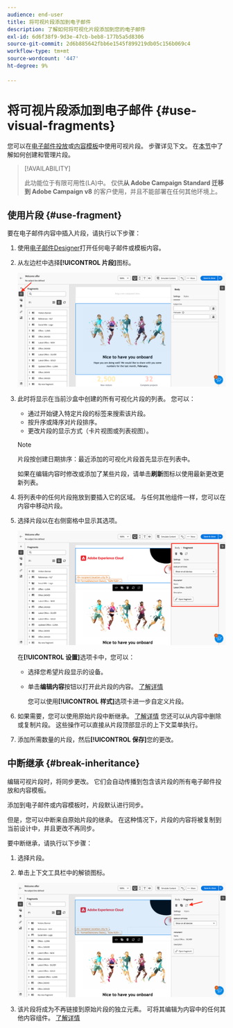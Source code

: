 ```yaml
---
audience: end-user
title: 将可视片段添加到电子邮件
description: 了解如何将可视化片段添加到您的电子邮件
exl-id: 6d6f38f9-9d3e-47cb-beb8-177b5a5d8306
source-git-commit: 2d6b885642fbb6e1545f899219db05c156b069c4
workflow-type: tm+mt
source-wordcount: '447'
ht-degree: 9%

---
```


# 将可视片段添加到电子邮件 {#use-visual-fragments}

您可以在[电子邮件投放](get-started-email-designer.md)或[内容模板](use-email-templates.md)中使用可视片段。 步骤详见下文。 在[本节](fragments.md)中了解如何创建和管理片段。

>[!AVAILABILITY]
>
>此功能位于有限可用性(LA)中。 仅供&#x200B;**从 Adobe Campaign Standard 迁移到 Adobe Campaign v8** 的客户使用，并且不能部署在任何其他环境上。

## 使用片段 {#use-fragment}

要在电子邮件内容中插入片段，请执行以下步骤：

1. 使用[电子邮件Designer](get-started-email-designer.md)打开任何电子邮件或模板内容。

1. 从左边栏中选择&#x200B;**[!UICONTROL 片段]**&#x200B;图标。

   ![](assets/fragments-in-designer.png)

1. 此时将显示在当前沙盒中创建的所有可视化片段的列表。 您可以：

   * 通过开始键入特定片段的标签来搜索该片段。
   * 按升序或降序对片段排序。
   * 更改片段的显示方式（卡片视图或列表视图）。

   >[!NOTE]
   >
   >片段按创建日期排序：最近添加的可视化片段首先显示在列表中。

   如果在编辑内容时修改或添加了某些片段，请单击&#x200B;**刷新**&#x200B;图标以使用最新更改更新列表。

1. 将列表中的任何片段拖放到要插入它的区域。 与任何其他组件一样，您可以在内容中移动片段。

1. 选择片段以在右侧窗格中显示其选项。

   ![](assets/fragment-right-pane.png)

   在&#x200B;**[!UICONTROL 设置]**&#x200B;选项卡中，您可以：

   * 选择您希望片段显示的设备。
   * 单击&#x200B;**编辑内容**&#x200B;按钮以打开此片段的内容。 [了解详情](../email/fragments.md#edit-fragments)

     您可以使用&#x200B;**[!UICONTROL 样式]**&#x200B;选项卡进一步自定义片段。

1. 如果需要，您可以使用原始片段中断继承。 [了解详情](#break-inheritance)
您还可以从内容中删除或复制片段。 这些操作可以直接从片段顶部显示的上下文菜单执行。

1. 添加所需数量的片段，然后&#x200B;**[!UICONTROL 保存]**&#x200B;您的更改。

## 中断继承 {#break-inheritance}

编辑可视片段时，将同步更改。 它们会自动传播到包含该片段的所有电子邮件投放和内容模板。

添加到电子邮件或内容模板时，片段默认进行同步。

但是，您可以中断来自原始片段的继承。 在这种情况下，片段的内容将被复制到当前设计中，并且更改不再同步。

要中断继承，请执行以下步骤：

1. 选择片段。

1. 单击上下文工具栏中的解锁图标。

   ![](assets/fragment-break-inheritance.png)

1. 该片段将成为不再链接到原始片段的独立元素。 可将其编辑为内容中的任何其他内容组件。 [了解详情](content-components.md)
